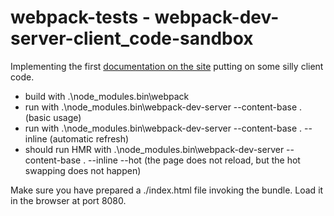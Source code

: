 # webpack-tests - webpack-dev-server-client_code-sandbox

Implementing the first [documentation on the site](https://webpack.github.io/docs/webpack-dev-server.html)
putting on some silly client code.

- build with .\node_modules\.bin\webpack
- run with  .\node_modules\.bin\webpack-dev-server --content-base . (basic usage)
- run with  .\node_modules\.bin\webpack-dev-server --content-base . --inline (automatic refresh)
- should run HMR with .\node_modules\.bin\webpack-dev-server --content-base . --inline --hot (the page does not reload, but the hot swapping does not happen)

Make sure you have prepared a ./index.html file invoking the bundle. Load it in the browser at port 8080.